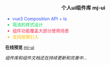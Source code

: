 <h3 align="center">个人ui组件库 mj-ui</h3>

<ul>
  <li style="color:#3051ff;">vue3 Composition API + ts</li>
  <li style="color:#07d85b;">简洁的样式设计</li>
  <li style="color:#f93155;">组件功能覆盖大部分使用场景</li>
  <li style="color:#ffba00;">支持按需引入</li>
</ul>

**在线预览** [mj-ui](https://cmj-410.github.io/mj-ui/)

*组件库和组件文档还在持续更新和完善中...*
